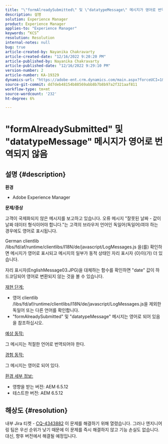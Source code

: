 ```yaml
---
title: "\"formAlreadySubmitted\" 및 \"datatypeMessage\" 메시지가 영어로 번역되지 않음"
description: 설명
solution: Experience Manager
product: Experience Manager
applies-to: "Experience Manager"
keywords: “KCS”
resolution: Resolution
internal-notes: null
bug: true
article-created-by: Nayanika Chakravarty
article-created-date: "12/16/2022 9:20:20 PM"
article-published-by: Nayanika Chakravarty
article-published-date: "12/16/2022 9:29:10 PM"
version-number: 2
article-number: KA-19329
dynamics-url: "https://adobe-ent.crm.dynamics.com/main.aspx?forceUCI=1&pagetype=entityrecord&etn=knowledgearticle&id=3ef53070-877d-ed11-81ac-6045bd006079"
source-git-commit: dd7deb48154b88569abb8b7b8b97a2f321aaf811
workflow-type: tm+mt
source-wordcount: '232'
ht-degree: 6%

---
```


# &quot;formAlreadySubmitted&quot; 및 &quot;datatypeMessage&quot; 메시지가 영어로 번역되지 않음

## 설명 {#description}


<b>환경</b>

- Adobe Experience Manager

<b>문제/증상</b>

고객이 국제화되지 않은 메시지를 보고하고 있습니다. 오류 메시지 &quot;잘못된 날짜 - 값이 날짜 데이터 형식이어야 합니다.&quot;는 고객의 브라우저 언어인 독일어(독일어)여야 하는 경우에도 영어로 표시됩니다.

German clientlib /libs/fd/af/runtime/clientlibs/I18N/de/javascript/LogMessages.js 을(를) 확인하면 메시지가 영어로 표시되고 메시지의 일부가 동적 상태인 자리 표시자 {0}이(가) 더 있습니다.

자리 표시자(EnglishMessage03.JPG)을 대체하는 함수를 확인하면 &quot;date&quot; 값이 하드코딩되어 영어로 변환되지 않는 것을 볼 수 있습니다.

<u>재현 단계:</u>

- 영어 clientlib /libs/fd/af/runtime/clientlibs/I18N/de/javascript/LogMessages.js을 제외한 독일어 또는 다른 언어를 확인합니다.
- &quot;formAlreadySubmitted&quot; 및 &quot;datatypeMessage&quot; 메시지는 영어로 되어 있음을 참조하십시오.


<u>예상 동작:</u>

그 메시지는 적절한 언어로 번역되어야 한다.

<u>경험 동작:</u>

그 메시지는 영어로 되어 있다.

<u>환경 세부 정보:</u>

- 영향을 받는 버전: AEM 6.5.12
- 테스트한 버전: AEM 6.5.12



## 해상도 {#resolution}


내부 Jira 티켓 - [CQ-4343882](https://jira.corp.adobe.com/browse/CQ-4343882) 이 문제를 해결하기 위해 열렸습니다. 그러나 엔지니어링 팀은 우선 순위가 낮기 때문에 이 문제를 즉시 해결하지 않고 기능 손실도 없습니다. 대신, 향후 버전에서 해결될 예정입니다.
